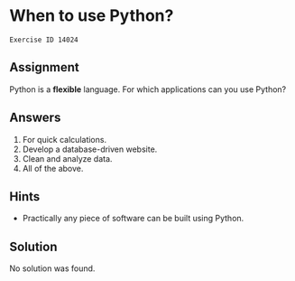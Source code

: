 
#  When to use Python?

```
Exercise ID 14024
```

##  Assignment 

Python is a **flexible** language. For which applications can you use Python?

##  Answers 
1. For quick calculations.
1. Develop a database-driven website.
1. Clean and analyze data.
1. All of the above.


##  Hints 

- Practically any piece of software can be built using Python.



##  Solution 

No solution was found.



